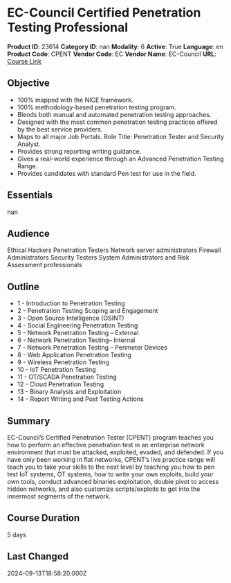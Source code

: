 # EC-Council Certified Penetration Testing Professional

**Product ID**: 23614
**Category ID**: nan
**Modality**: 6
**Active**: True
**Language**: en
**Product Code**: CPENT
**Vendor Code**: EC
**Vendor Name**: EC-Council
**URL**: [Course Link](https://www.fastlaneus.com/course/ec-cpent)

## Objective
- 100% mapped with the NICE framework.
- 100% methodology-based penetration testing program.
- Blends both manual and automated penetration testing approaches.
- Designed with the most common penetration testing practices offered by the best service providers.
- Maps to all major Job Portals. Role Title: Penetration Tester and Security Analyst.
- Provides strong reporting writing guidance.
- Gives a real-world experience through an Advanced Penetration Testing Range.
- Provides candidates with standard Pen test for use in the field.

## Essentials
nan

## Audience
Ethical Hackers Penetration Testers Network server administrators Firewall Administrators Security Testers System Administrators and Risk Assessment professionals

## Outline
- 1 - Introduction to Penetration Testing
- 2 - Penetration Testing Scoping and Engagement
- 3 - Open Source Intelligence (OSINT)
- 4 - Social Engineering Penetration Testing
- 5 - Network Penetration Testing – External
- 6 - Network Penetration Testing– Internal
- 7 - Network Penetration Testing – Perimeter Devices
- 8 - Web Application Penetration Testing
- 9 - Wireless Penetration Testing
- 10 - IoT Penetration Testing
- 11 - OT/SCADA Penetration Testing
- 12 - Cloud Penetration Testing
- 13 - Binary Analysis and Exploitation
- 14 - Report Writing and Post Testing Actions

## Summary
EC-Council’s Certified Penetration Tester (CPENT) program teaches you how to perform an effective penetration test in an enterprise network environment that must be attacked, exploited, evaded, and defended. If you have only been working in flat networks, CPENT’s live practice range will teach you to take your skills to the next level by teaching you how to pen test IoT systems, OT systems, how to write your own exploits, build your own tools, conduct advanced binaries exploitation, double pivot to access hidden networks, and also customize scripts/exploits to get into the innermost segments of the network.

## Course Duration
5 days

## Last Changed
2024-09-13T18:58:20.000Z
